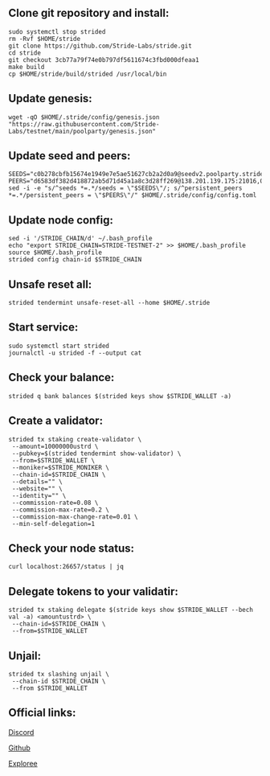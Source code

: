 ## Clone git repository and install:
```
sudo systemctl stop strided
rm -Rvf $HOME/stride
git clone https://github.com/Stride-Labs/stride.git
cd stride
git checkout 3cb77a79f74e0b797df5611674c3fbd000dfeaa1
make build
cp $HOME/stride/build/strided /usr/local/bin
```
## Update genesis:
```
wget -qO $HOME/.stride/config/genesis.json "https://raw.githubusercontent.com/Stride-Labs/testnet/main/poolparty/genesis.json"
```
## Update seed and peers:
```
SEEDS="c0b278cbfb15674e1949e7e5ae51627cb2a2d0a9@seedv2.poolparty.stridenet.co:26656"
PEERS="d6583df382d418872ab5d71d45a1a8c3d28ff269@138.201.139.175:21016,05d7b774620b7afe28bba5fa9e002b436786d4c3@195.201.165.123:20086,d28cfff8b2fe03b597f67c96814fbfd19085b7c3@168.119.124.158:26656,a9687b78c13d39d2f96ec0905c6aa201671f61f0@78.107.234.44:25656,6922feb0ca2eab2be07d60fbfd275319bcd83ec9@77.244.66.222:26656,48b1310bc81deea3eb44173c5c26873c23565d33@34.135.129.186:26656,a3afae256ad780f873f85a0c377da5c8e9c28cb2@54.219.207.30:26656,dd93bd24192d8d3151264424e44b0f213d2334dc@162.55.173.64:26656,d46c3c3de3aacb7c75bbbbf1fe5c168f0c100f26@135.181.131.116:26683,c765007c489ddbcb80249579534e63d7a00407d0@65.108.225.158:22656"
sed -i -e "s/^seeds *=.*/seeds = \"$SEEDS\"/; s/^persistent_peers *=.*/persistent_peers = \"$PEERS\"/" $HOME/.stride/config/config.toml
```

## Update node config:
```
sed -i '/STRIDE_CHAIN/d' ~/.bash_profile
echo "export STRIDE_CHAIN=STRIDE-TESTNET-2" >> $HOME/.bash_profile
source $HOME/.bash_profile
strided config chain-id $STRIDE_CHAIN
```
## Unsafe reset all:
```
strided tendermint unsafe-reset-all --home $HOME/.stride
```
## Start service:
```
sudo systemctl start strided
journalctl -u strided -f --output cat
```
## Check your balance:
```
strided q bank balances $(strided keys show $STRIDE_WALLET -a)
```
## Create a validator:
```
strided tx staking create-validator \
 --amount=10000000ustrd \
 --pubkey=$(strided tendermint show-validator) \
 --from=$STRIDE_WALLET \
 --moniker=$STRIDE_MONIKER \
 --chain-id=$STRIDE_CHAIN \
 --details="" \
 --website="" \
 --identity="" \
 --commission-rate=0.08 \
 --commission-max-rate=0.2 \
 --commission-max-change-rate=0.01 \
 --min-self-delegation=1
 ```
 ## Check your node status:
 ```
 curl localhost:26657/status | jq
 ```
 ## Delegate tokens to your validatir:
 ```
 strided tx staking delegate $(stride keys show $STRIDE_WALLET --bech val -a) <amountustrd> \
  --chain-id=$STRIDE_CHAIN \
  --from=$STRIDE_WALLET
 ```
 ## Unjail:
 ```
strided tx slashing unjail \
  --chain-id $STRIDE_CHAIN \
  --from $STRIDE_WALLET
 ```
 ## Official links:
 
[Discord](http://stride.zone/discord)

[Github](https://github.com/Stride-Labs/testnet)

[Exploree](https://stride.explorers.guru/validators)
